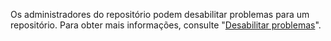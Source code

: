 Os administradores do repositório podem desabilitar problemas para um repositório. Para obter mais informações, consulte "[Desabilitar problemas](/github/managing-your-work-on-github/disabling-issues)".

